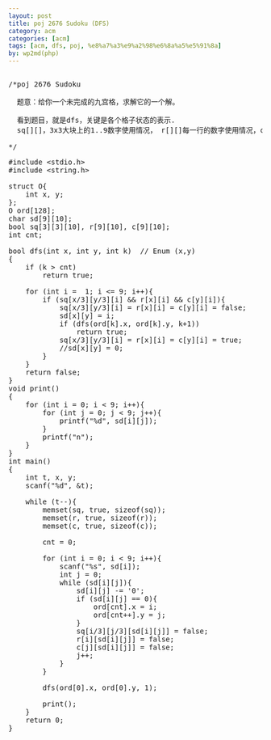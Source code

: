 ```yaml
---
layout: post
title: poj 2676 Sudoku (DFS)
category: acm
categories: [acm]
tags: [acm, dfs, poj, %e8%a7%a3%e9%a2%98%e6%8a%a5%e5%91%8a]
by: wp2md(php)
---
```


<pre> 
/*poj 2676 Sudoku

  题意：给你一个未完成的九宫格，求解它的一个解。

  看到题目，就是dfs，关键是各个格子状态的表示.
  sq[][]，3x3大块上的1..9数字使用情况， r[][]每一行的数字使用情况，c[][]每一列的数字使用情况。

*/</pre>
<!--more-->
<pre>#include &lt;stdio.h&gt;
#include &lt;string.h&gt;

struct O{
    int x, y;
};
O ord[128];
char sd[9][10];
bool sq[3][3][10], r[9][10], c[9][10];
int cnt;

bool dfs(int x, int y, int k)  // Enum (x,y)
{
    if (k &gt; cnt)
        return true;

    for (int i =  1; i &lt;= 9; i++){
        if (sq[x/3][y/3][i] &amp;&amp; r[x][i] &amp;&amp; c[y][i]){
            sq[x/3][y/3][i] = r[x][i] = c[y][i] = false;
            sd[x][y] = i;
            if (dfs(ord[k].x, ord[k].y, k+1))
                return true;
            sq[x/3][y/3][i] = r[x][i] = c[y][i] = true;
            //sd[x][y] = 0;
        }
    }
    return false;
}
void print()
{
    for (int i = 0; i &lt; 9; i++){
        for (int j = 0; j &lt; 9; j++){
            printf("%d", sd[i][j]);
        }
        printf("n");
    }
}
int main()
{
    int t, x, y;
    scanf("%d", &amp;t);

    while (t--){
        memset(sq, true, sizeof(sq));
        memset(r, true, sizeof(r));
        memset(c, true, sizeof(c));

        cnt = 0;

        for (int i = 0; i &lt; 9; i++){
            scanf("%s", sd[i]);
            int j = 0;
            while (sd[i][j]){
                sd[i][j] -= '0';
                if (sd[i][j] == 0){
                    ord[cnt].x = i;
                    ord[cnt++].y = j;
                }
                sq[i/3][j/3][sd[i][j]] = false;
                r[i][sd[i][j]] = false;
                c[j][sd[i][j]] = false;
                j++;
            }
        }

        dfs(ord[0].x, ord[0].y, 1);

        print();
    }
    return 0;
}</pre>

